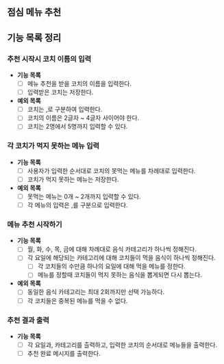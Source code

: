 ## 점심 메뉴 추천

## 기능 목록 정리

### 추천 시작시 코치 이름의 입력
- **기능 목록**
  - [ ] 메뉴 추천을 받을 코치의 이름을 입력한다.
  - [ ] 입력받은 코치는 저장한다.

- **예외 목록**
  - [ ] 코치는 ,로 구분하여 입력한다.
  - [ ] 코치의 이름은 2글자 ~ 4글자 사이어야 한다.
  - [ ] 코치는 2명에서 5명까지 입력할 수 있다.

### 각 코치가 먹지 못하는 메뉴 입력
- **기능 목록**
  - [ ] 사용자가 입력한 순서대로 코치의 못먹는 메뉴를 차례대로 입력한다.
  - [ ] 코치가 먹지 못하는 메뉴는 저장한다.

- **예외 목록**
  - [ ] 못먹는 메뉴는 0개 ~ 2개까지 입력할 수 있다.
  - [ ] 각 메뉴의 입력은 ,를 구분으로 입력한다.

### 메뉴 추천 시작하기
- **기능 목록**
  - [ ] 월, 화, 수, 목, 금에 대해 차례대로 음식 카테고리가 하나씩 정해진다.
  - [ ] 각 요일에 해당되는 카테고리에 대해 코치들이 먹을 음식이 하나씩 정해진다.
    - [ ] 각 코치들의 수만큼 하나의 요일에 대해 먹을 메뉴를 정한다.
    - [ ] 메뉴를 정할때 코치들이 먹지 못하는 음식을 뽑게되면 다시 뽑는다.

- **예외 목록**
  - [ ] 동일한 음식 카테고리는 최대 2회까지만 선택 가능하다.
  - [ ] 각 코치들은 중복된 메뉴를 먹을 수 없다.

### 추천 결과 출력
- **기능 목록**
  - [ ] 각 요일과, 카테고리를 츨력하고, 입력한 코치의 순서대로 메뉴들을 출력한다.
  - [ ] 추천 완료 메시지를 출력한다.
